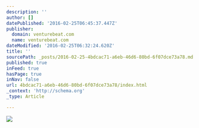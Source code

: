 ```yaml
---
description: ''
author: []
datePublished: '2016-02-25T06:45:37.447Z'
publisher:
  domain: venturebeat.com
  name: venturebeat.com
dateModified: '2016-02-25T06:32:24.620Z'
title: ''
sourcePath: _posts/2016-02-25-4bdcac71-a6eb-46d6-80bd-6f07dce73a78.md
published: true
inFeed: true
hasPage: true
inNav: false
url: 4bdcac71-a6eb-46d6-80bd-6f07dce73a78/index.html
_context: 'http://schema.org'
_type: Article

---
```

![](http://1u88jj3r4db2x4txp44yqfj1.wpengine.netdna-cdn.com/wp-content/uploads/2016/02/sf-updated-map-930x492.png)